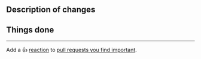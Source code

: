 ## Description of changes

<!--
Brief description of your changes in a form of -> [COURSE] <Brief description>
-->

## Things done

<!-- List of things done in the changes.
e.g
- Update 1
  - [ ] sub-item-1
  - [ ] ...
  - [ ] sub-item-N
-->

<!--
To help with the large amounts of pull requests, we would appreciate your
reviews of other pull requests, especially simple document updates. Just leave a
comment describing your concerns.
Reviewing helps to reduce the average time-to-merge for everyone.
Thanks a lot if you do!

List of open PRs: https://github.com/Unina-Docs/notes/pulls
-->

---

Add a :+1: [reaction] to [pull requests you find important].

[reaction]: https://github.blog/2016-03-10-add-reactions-to-pull-requests-issues-and-comments/
[pull requests you find important]: https://github.com/Unina-Docs/notes/pulls?q=is%3Aopen+sort%3Areactions-%2B1-desc
